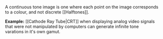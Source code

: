 A continuous tone image is one where each point on the image corresponds to a colour, and not discrete [[Halftones]].

**Example:** [[Cathode Ray Tube|CRT]] when displaying analog video signals that were not manipulated by computers can generate infinite tone varations in it's own gamut.